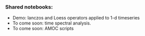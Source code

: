 ### Shared notebooks:
*  Demo: lanczos and Loess operators applied to 1-d timeseries 
* To come soon: time spectral analysis.
* To come soon: AMOC scripts
